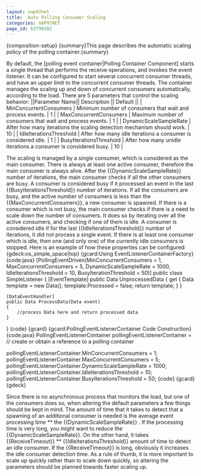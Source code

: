 ```yaml
---
layout: xap97net
title:  Auto Polling Consumer Scaling
categories: XAP97NET
page_id: 63799302
---
```


{composition-setup}
{summary}This page describes the automatic scaling policy of the polling container.{summary}

By default, the [polling event container|Polling Container Component] starts a single thread that performs the receive operations, and invokes the event listener. It can be configured to start several concurrent consumer threads, and have an upper limit to the concurrent consumer threads. The container manages the scaling up and down of concurrent consumers automatically, according to the load.
There are 5 parameters that control the scaling behavior:
||Parameter Name|| Description || Default ||
| MinConcurrentConsumers  | Minimum number of consumers that wait and process events. | 1 |
| MaxConcurrentConsumers  | Maximum number of consumers that wait and process events. | 1 |
| DynamicScaleSampleRate  | After how many iterations the scaling detection mechanism should work. | 10 |
| IdleIterationsThreshold | After how many idle iterations a consumer is considered idle. | 1 |
| BusyIterationsThreshold | After how many unidle iterations a consumer is considered busy. | 10 |

The scaling is managed by a single consumer, which is considered as the main consumer. There is always at least one active consumer, therefore the main consumer is always alive. After the {{DynamicScaleSampleRate}} number of iterations, the main consumer checks if all the other consumers are busy. A consumer is considered busy if it processed an event in the last {{BusyIterationsThreshold}} number of iterations. If all the consumers are busy, and the active number of consumers is less than the {{MaxConcurrentConsumers}}, a new consumer is spawned. If there is a consumer which is not busy, the main consumer checks if there is a need to scale down the number of consumers. It does so by iterating over all the active consumers, and checking if one of them is idle. A consumer is considered idle if for the last {{IdleIterationsThreshold}} number of iterations, it did not process a single event. If there is at least one consumer which is idle, then one (and only one) of the currently idle consumers is stopped.
Here is an example of how these properties can be configured:
{gdeck:os_simple_space|top}
{gcard:Using EventListenerContainerFactory}
{code:java}
[PollingEventDriven(MinConcurrentConsumers = 1, MaxConcurrentConsumers = 5, DynamicScaleSampleRate = 1000, IdleIterationsThreshold = 10, BusyIterationThreshold = 50)]
public class SimpleListener
{
    [EventTemplate]
    public Data UnprocessedData
    {
        get
        {
            Data template = new Data();
            template.Processed = false;
            return template;
        }
    }

    [DataEventHandler]
    public Data ProcessData(Data event)
    {
        //process Data here and return processed data
    }
}
{code}
{gcard}
{gcard:PollingEventListenerContainer Code Construction}
{code:java}
PollingEventListenerContainer<Data> pollingEventListenerContainer = // create or obtain a reference to a polling container

pollingEventListenerContainer.MinConcurrentConsumers = 1;
pollingEventListenerContainer.MaxConcurrentConsumers = 5;
pollingEventListenerContainer.DynamicScaleSampleRate = 1000;
pollingEventListenerContainer.IdleIterationsThreshold = 10;
pollingEventListenerContainer.BusyIterationsThreshold = 50;
{code}
{gcard}
{gdeck}

Since there is no asynchronous process that monitors the load, but one of the consumers does so, when altering the default parameters a few things should be kept in mind. The amount of time that it takes to detect that a spawning of an additional consumer is needed is the average event processing time ** the {{DynamicScaleSampleRate}} . If the processing time is very long, you might want to reduce the {{DynamicScaleSampleRate}}. On the other hand, it takes {{ReceiveTimeout}} ** {{IdleIterationsThreshold}} amount of time to detect an idle consumer. If the {{ReceiveTimeout}} is long, obviously it increases the idle consumer detection time. As a rule of thumb, it is more important to scale up quickly rather than to scale down quickly, so altering the parameters should be planned towards faster scaling up.